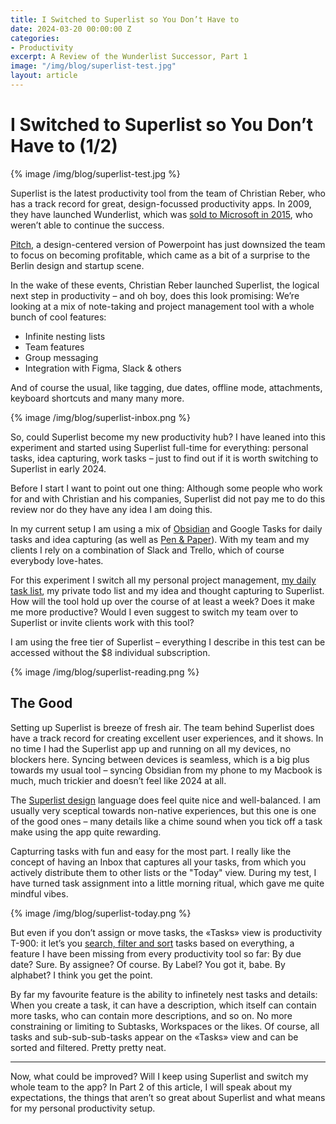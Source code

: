 ```yaml
---
title: I Switched to Superlist so You Don’t Have to
date: 2024-03-20 00:00:00 Z
categories:
- Productivity
excerpt: A Review of the Wunderlist Successor, Part 1
image: "/img/blog/superlist-test.jpg"
layout: article
---
```


# I Switched to Superlist so You Don’t Have to (1/2)

{% image /img/blog/superlist-test.jpg %}

Superlist is the latest productivity tool from the team of Christian Reber, who has a track record for great, design-focussed productivity apps. In 2009, they have launched Wunderlist, which was [sold to Microsoft in 2015](https://www.theverge.com/2019/9/8/20855201/wunderlist-buy-back-offer-microsoft-christian-reber), who weren’t able to continue the success. 

[Pitch](https://techcrunch.com/2024/01/08/pitch-christian-reber-venture-funding/), a design-centered version of Powerpoint has just downsized the team to focus on becoming profitable, which came as a bit of a surprise to the Berlin design and startup scene.

In the wake of these events, Christian Reber launched Superlist, the logical next step in productivity – and oh boy, does this look promising: We’re looking at a mix of note-taking and project management tool with a whole bunch of cool features:

- Infinite nesting lists
- Team features
- Group messaging
- Integration with Figma, Slack & others

And of course the usual, like tagging, due dates, offline mode, attachments, keyboard shortcuts and many many more. 

{% image /img/blog/superlist-inbox.png %}

So, could Superlist become my new productivity hub? I have leaned into this experiment and started using Superlist full-time for everything: personal tasks, idea capturing, work tasks – just to find out if it is worth switching to Superlist in early 2024. 

Before I start I want to point out one thing: Although some people who work for and with Christian and his companies, Superlist did not pay me to do this review nor do they have any idea I am doing this.

In my current setup I am using a mix of [Obsidian](https://obsidian.md) and Google Tasks for daily tasks and idea capturing (as well as [Pen & Paper](/2019/todo-tiles/)). With my team and my clients I rely on a combination of Slack and Trello, which of course everybody love-hates. 

For this experiment I switch all my personal project management, [my daily task list](/2017/productivity/), my private todo list and my idea and thought capturing to Superlist. How will the tool hold up over the course of at least a week? Does it make me more productive? Would I even suggest to switch my team over to Superlist or invite clients work with this tool?

I am using the free tier of Superlist – everything I describe in this test can be accessed without the $8 individual subscription.

{% image /img/blog/superlist-reading.png %}

## The Good

Setting up Superlist is breeze of fresh air. The team behind Superlist does have a track record for creating excellent user experiences, and it shows. In no time I had the Superlist app up and running on all my devices, no blockers here. Syncing between devices is seamless, which is a big plus towards my usual tool – syncing Obsidian from my phone to my Macbook is much, much trickier and doesn’t feel like 2024 at all.

The [Superlist design](https://www.behance.net/gallery/135283187/Superlist-Beta-Brand-Visual-Identity) language does feel quite nice and well-balanced. I am usually very sceptical towards non-native experiences, but this one is one of the good ones – many details like a chime sound when you tick off a task make using the app quite rewarding.

Capturring tasks with fun and easy for the most part. I really like the concept of having an Inbox that captures all your tasks, from which you actively distribute them to other lists or the "Today" view. During my test, I have turned task assignment into a little morning ritual, which gave me quite mindful vibes. 

{% image /img/blog/superlist-today.png %}

But even if you don’t assign or move tasks, the «Tasks» view is productivity T-900: it let’s you [search, filter and sort](/2024/search-ux/) tasks based on everything, a feature I have been missing from every productivity tool so far: By due date? Sure. By assignee? Of course. By Label? You got it, babe. By alphabet? I think you get the point. 

By far my favourite feature is the ability to infinetely nest tasks and details: When you create a task, it can have a description, which itself can contain more tasks, who can contain more descriptions, and so on. No more constraining or limiting to Subtasks, Workspaces or the likes. Of course, all tasks and sub-sub-sub-tasks appear on the «Tasks» view and can be sorted and filtered. Pretty pretty neat.

---

Now, what could be improved? Will I keep using Superlist and switch my whole team to the app? In Part 2 of this article, I will speak about my expectations, the things that aren’t so great about Superlist and what means for my personal productivity setup. 